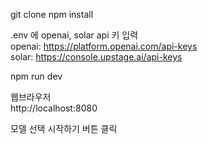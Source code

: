 git clone
npm install

.env 에 openai, solar api 키 입력  
openai: https://platform.openai.com/api-keys  
solar: https://console.upstage.ai/api-keys

npm run dev

웹브라우저  
http://localhost:8080

모델 선택
시작하기 버튼 클릭